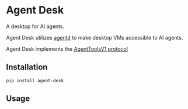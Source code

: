 # Agent Desk

A desktop for AI agents.

Agent Desk utilizes [agentd](https://github.com/AgentSea/agentd) to make desktop VMs accessible to AI agents.

Agent Desk implements the [AgentToolsV1 protocol](https://github.com/AgentSea/agent-tools)

## Installation

```
pip install agent-desk
```

## Usage
